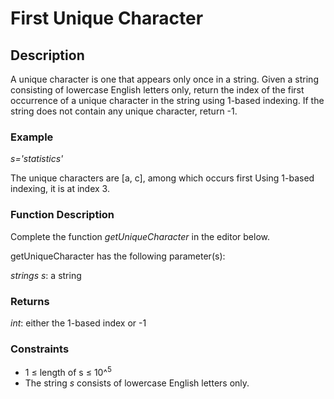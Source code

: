 # First Unique Character
## Description
A unique character is one that appears only once in a string.
Given a string consisting of lowercase English letters only, return the index of the first
occurrence of a unique character in the string using 1-based indexing.
If the string does not contain any unique character, return -1. 

### Example
*s='statistics'*

The unique characters are [a, c], among which occurs first Using 1-based indexing,
it is at index 3.

### Function Description
Complete the function *getUniqueCharacter* in the editor below. 

getUniqueCharacter has the following parameter(s):

*strings s*: a string 

### Returns
*int*: either the 1-based index or -1

### Constraints
- 1 ≤ length of s ≤ 10^<sup>5</sup>
- The string *s* consists of lowercase English letters only.

